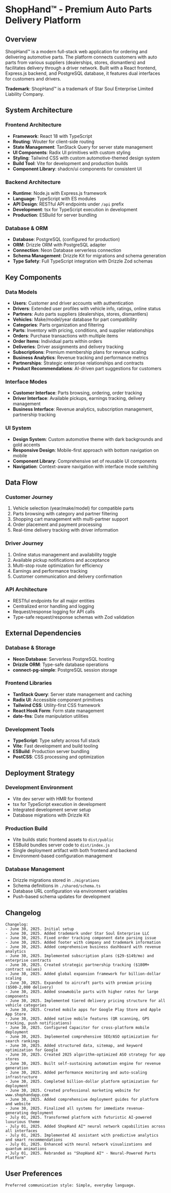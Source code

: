 # ShopHand™ - Premium Auto Parts Delivery Platform

## Overview

ShopHand™ is a modern full-stack web application for ordering and delivering automotive parts. The platform connects customers with auto parts from various suppliers (dealerships, stores, dismantlers) and facilitates delivery through a driver network. Built with a React frontend, Express.js backend, and PostgreSQL database, it features dual interfaces for customers and drivers.

**Trademark**: ShopHand™ is a trademark of Star Soul Enterprise Limited Liability Company.

## System Architecture

### Frontend Architecture
- **Framework**: React 18 with TypeScript
- **Routing**: Wouter for client-side routing
- **State Management**: TanStack Query for server state management
- **UI Components**: Radix UI primitives with custom styling
- **Styling**: Tailwind CSS with custom automotive-themed design system
- **Build Tool**: Vite for development and production builds
- **Component Library**: shadcn/ui components for consistent UI

### Backend Architecture
- **Runtime**: Node.js with Express.js framework
- **Language**: TypeScript with ES modules
- **API Design**: RESTful API endpoints under `/api` prefix
- **Development**: tsx for TypeScript execution in development
- **Production**: ESBuild for server bundling

### Database & ORM
- **Database**: PostgreSQL (configured for production)
- **ORM**: Drizzle ORM with PostgreSQL adapter
- **Connection**: Neon Database serverless connection
- **Schema Management**: Drizzle Kit for migrations and schema generation
- **Type Safety**: Full TypeScript integration with Drizzle Zod schemas

## Key Components

### Data Models
- **Users**: Customer and driver accounts with authentication
- **Drivers**: Extended user profiles with vehicle info, ratings, online status
- **Partners**: Auto parts suppliers (dealerships, stores, dismantlers)
- **Vehicles**: Make/model/year database for part compatibility
- **Categories**: Parts organization and filtering
- **Parts**: Inventory with pricing, conditions, and supplier relationships
- **Orders**: Purchase transactions with multiple items
- **Order Items**: Individual parts within orders
- **Deliveries**: Driver assignments and delivery tracking
- **Subscriptions**: Premium membership plans for revenue scaling
- **Business Analytics**: Revenue tracking and performance metrics
- **Partnerships**: Strategic enterprise relationships and contracts
- **Product Recommendations**: AI-driven part suggestions for customers

### Interface Modes
- **Customer Interface**: Parts browsing, ordering, order tracking
- **Driver Interface**: Available pickups, earnings tracking, delivery management
- **Business Interface**: Revenue analytics, subscription management, partnership tracking

### UI System
- **Design System**: Custom automotive theme with dark backgrounds and gold accents
- **Responsive Design**: Mobile-first approach with bottom navigation on mobile
- **Component Library**: Comprehensive set of reusable UI components
- **Navigation**: Context-aware navigation with interface mode switching

## Data Flow

### Customer Journey
1. Vehicle selection (year/make/model) for compatible parts
2. Parts browsing with category and partner filtering
3. Shopping cart management with multi-partner support
4. Order placement and payment processing
5. Real-time delivery tracking with driver information

### Driver Journey
1. Online status management and availability toggle
2. Available pickup notifications and acceptance
3. Multi-stop route optimization for efficiency
4. Earnings and performance tracking
5. Customer communication and delivery confirmation

### API Architecture
- RESTful endpoints for all major entities
- Centralized error handling and logging
- Request/response logging for API calls
- Type-safe request/response schemas with Zod validation

## External Dependencies

### Database & Storage
- **Neon Database**: Serverless PostgreSQL hosting
- **Drizzle ORM**: Type-safe database operations
- **connect-pg-simple**: PostgreSQL session storage

### Frontend Libraries
- **TanStack Query**: Server state management and caching
- **Radix UI**: Accessible component primitives
- **Tailwind CSS**: Utility-first CSS framework
- **React Hook Form**: Form state management
- **date-fns**: Date manipulation utilities

### Development Tools
- **TypeScript**: Type safety across full stack
- **Vite**: Fast development and build tooling
- **ESBuild**: Production server bundling
- **PostCSS**: CSS processing and optimization

## Deployment Strategy

### Development Environment
- Vite dev server with HMR for frontend
- tsx for TypeScript execution in development
- Integrated development server setup
- Database migrations with Drizzle Kit

### Production Build
- Vite builds static frontend assets to `dist/public`
- ESBuild bundles server code to `dist/index.js`
- Single deployment artifact with both frontend and backend
- Environment-based configuration management

### Database Management
- Drizzle migrations stored in `./migrations`
- Schema definitions in `./shared/schema.ts`
- Database URL configuration via environment variables
- Push-based schema updates for development

## Changelog

```
Changelog:
- June 30, 2025. Initial setup
- June 30, 2025. Added trademark under Star Soul Enterprise LLC
- June 30, 2025. Fixed order tracking component date parsing issue
- June 30, 2025. Added footer with company and trademark information
- June 30, 2025. Added comprehensive business dashboard with revenue analytics
- June 30, 2025. Implemented subscription plans ($29-$149/mo) and enterprise contracts
- June 30, 2025. Created strategic partnership tracking ($180M+ contract values)
- June 30, 2025. Added global expansion framework for billion-dollar scaling
- June 30, 2025. Expanded to aircraft parts with premium pricing ($500-2,000 delivery)
- June 30, 2025. Added snowmobile parts with higher rates for large components
- June 30, 2025. Implemented tiered delivery pricing structure for all vehicle categories
- June 30, 2025. Created mobile apps for Google Play Store and Apple App Store
- June 30, 2025. Added native mobile features (QR scanning, GPS tracking, push notifications)
- June 30, 2025. Configured Capacitor for cross-platform mobile deployment
- June 30, 2025. Implemented comprehensive SEO/ASO optimization for search rankings
- June 30, 2025. Added structured data, sitemap, and keyword optimization for Google
- June 30, 2025. Created 2025 algorithm-optimized ASO strategy for app stores
- June 30, 2025. Built self-sustaining automation engine for revenue generation
- June 30, 2025. Added performance monitoring and auto-scaling infrastructure
- June 30, 2025. Completed billion-dollar platform optimization for deployment
- June 30, 2025. Created professional marketing website for www.shophandapp.com
- June 30, 2025. Added comprehensive deployment guides for platform and website
- June 30, 2025. Finalized all systems for immediate revenue-generating deployment
- July 01, 2025. Transformed platform with futuristic AI-powered luxurious theme
- July 01, 2025. Added ShopHand AI™ neural network capabilities across all interfaces
- July 01, 2025. Implemented AI assistant with predictive analytics and smart recommendations
- July 01, 2025. Enhanced with neural network visualizations and quantum animations
- July 01, 2025. Rebranded as "ShopHand AI™ - Neural-Powered Parts Platform"
```

## User Preferences

```
Preferred communication style: Simple, everyday language.
```
